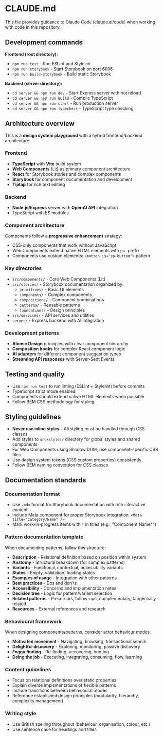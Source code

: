# CLAUDE.md

This file provides guidance to Claude Code (claude.ai/code) when working with code in this repository.

## Development commands

**Frontend (root directory):**
- `npm run test` - Run ESLint and Stylelint
- `npm run storybook` - Start Storybook on port 6006
- `npm run build-storybook` - Build static Storybook

**Backend (server directory):**
- `cd server && npm run dev` - Start Express server with hot reload
- `cd server && npm run build` - Compile TypeScript
- `cd server && npm run start` - Run production server
- `cd server && npm run typecheck` - TypeScript type checking

## Architecture overview

This is a **design system playground** with a hybrid frontend/backend architecture:

### Frontend
- **TypeScript** with **Vite** build system
- **Web Components** (Lit) as primary component architecture
- **React** for Storybook stories and complex components
- **Storybook** for component documentation and development
- **Tiptap** for rich text editing

### Backend
- **Node.js/Express** server with **OpenAI API** integration
- TypeScript with ES modules

### Component architecture
Components follow a **progressive enhancement** strategy:
- CSS-only components that work without JavaScript
- Web Components extend native HTML elements with `pp-` prefix
- Components use custom elements: `<button is="pp-button">` pattern

### Key directories
- `src/components/` - Core Web Components (Lit)
- `src/stories/` - Storybook documentation organized by:
  - `primitives/` - Basic UI elements
  - `components/` - Complex components
  - `compositions/` - Component combinations
  - `patterns/` - Reusable patterns
  - `foundations/` - Design principles
- `src/services/` - API services and utilities
- `server/` - Express backend with AI integration

### Development patterns
- **Atomic Design** principles with clear component hierarchy
- **Composition hooks** for complex React component logic
- **AI adapters** for different component suggestion types
- **Streaming API responses** with Server-Sent Events

## Testing and quality
- Use `npm run test` to run linting (ESLint + Stylelint) before commits
- TypeScript strict mode enabled
- Components should extend native HTML elements when possible
- Follow BEM CSS methodology for styling

## Styling guidelines
- **Never use inline styles** - All styling must be handled through CSS classes
- Add styles to `src/styles/` directory for global styles and shared components
- For Web Components using Shadow DOM, use component-specific CSS files
- Use design system tokens (CSS custom properties) consistently
- Follow BEM naming convention for CSS classes

## Documentation standards

### Documentation format
- Use `.mdx` format for Storybook documentation with rich interactive content
- Include Meta component for proper Storybook integration: `<Meta title="Category/Name" />`
- Mark work-in-progress items with `*` in titles (e.g., "Component Name*")

### Pattern documentation template
When documenting patterns, follow this structure:
- **Description** - Relational definition based on position within system
- **Anatomy** - Structural breakdown (for complex patterns)
- **Variants** - Functional, contextual, accessibility variants
- **States** - Empty, validation, loading states
- **Examples of usage** - Integration with other patterns
- **Best practices** - Dos and don'ts
- **Accessibility** - Concerns and implementation notes
- **Decision tree** - Logic for pattern/variant selection
- **Related patterns** - Precursors, follow-ups, complementary, tangentially related
- **Resources** - External references and research

### Behavioural framework
When designing components/patterns, consider actor behaviour modes:
- **Motivated movement** - Navigating, browsing, transactional search
- **Delightful discovery** - Exploring, monitoring, passive discovery
- **Foggy finding** - Re-finding, uncovering, hunting
- **Doing the job** - Executing, integrating, consuming, flow, learning

### Content guidelines
- Focus on relational definitions over static properties
- Explain diverse implementations of flexible patterns
- Include transitions between behavioural modes
- Reference established design principles (modularity, hierarchy, complexity management)

### Writing style
- Use British spelling throughout (behaviour, organisation, colour, etc.)
- Use sentence case for headings and titles